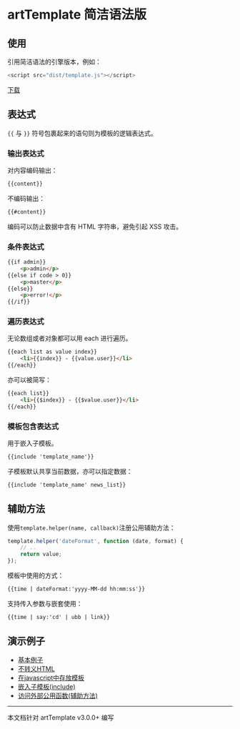 # artTemplate 简洁语法版

## 使用

引用简洁语法的引擎版本，例如：
```js
<script src="dist/template.js"></script>
```   
 [下载](https://raw.github.com/visamz/art-template/master/dist/template.js)

## 表达式

`{{` 与 `}}` 符号包裹起来的语句则为模板的逻辑表达式。

### 输出表达式

对内容编码输出：
```html
{{content}}
```
不编码输出：
```html
{{#content}}
``` 
编码可以防止数据中含有 HTML 字符串，避免引起 XSS 攻击。

### 条件表达式
```html
{{if admin}}
    <p>admin</p>
{{else if code > 0}}
    <p>master</p>
{{else}}
    <p>error!</p>
{{/if}}
```
### 遍历表达式

无论数组或者对象都可以用 each 进行遍历。
```html
{{each list as value index}}
    <li>{{index}} - {{value.user}}</li>
{{/each}}
```
亦可以被简写：
```html
{{each list}}
    <li>{{$index}} - {{$value.user}}</li>
{{/each}}
```
### 模板包含表达式

用于嵌入子模板。
```html
{{include 'template_name'}}
```
子模板默认共享当前数据，亦可以指定数据：
```html
{{include 'template_name' news_list}}
```
## 辅助方法

使用`template.helper(name, callback)`注册公用辅助方法：

```js
template.helper('dateFormat', function (date, format) {
    // ..
    return value;
});
```

模板中使用的方式：
```html
{{time | dateFormat:'yyyy-MM-dd hh:mm:ss'}}
```
支持传入参数与嵌套使用：
```html
{{time | say:'cd' | ubb | link}}
```
##	演示例子

*	[基本例子](http://aui.github.io/artTemplate/demo/basic.html)
*	[不转义HTML](http://aui.github.io/artTemplate/demo/no-escape.html)
*	[在javascript中存放模板](http://aui.github.io/artTemplate/demo/compile.html)
*	[嵌入子模板(include)](http://aui.github.io/artTemplate/demo/include.html)
*	[访问外部公用函数(辅助方法)](http://aui.github.io/artTemplate/demo/helper.html)

----------------------------------------------

本文档针对 artTemplate v3.0.0+ 编写